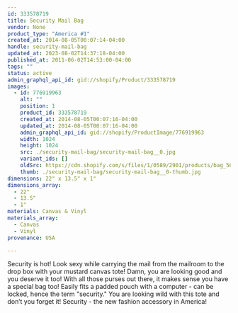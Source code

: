 ```yaml
---
id: 333578719
title: Security Mail Bag
vendor: None
product_type: "America #1"
created_at: 2014-08-05T00:07:14-04:00
handle: security-mail-bag
updated_at: 2023-08-02T14:37:18-04:00
published_at: 2011-06-02T14:53:00-04:00
tags: ""
status: active
admin_graphql_api_id: gid://shopify/Product/333578719
images:
  - id: 776919963
    alt: ""
    position: 1
    product_id: 333578719
    created_at: 2014-08-05T00:07:16-04:00
    updated_at: 2014-08-05T00:07:16-04:00
    admin_graphql_api_id: gid://shopify/ProductImage/776919963
    width: 1024
    height: 1024
    src: ./security-mail-bag/security-mail-bag__0.jpg
    variant_ids: []
    oldSrc: https://cdn.shopify.com/s/files/1/0589/2901/products/bag_5697.jpeg?v=1407211636
    thumb: ./security-mail-bag/security-mail-bag__0-thumb.jpg
dimensions: 22" x 13.5" x 1"
dimensions_array:
  - 22"
  - 13.5"
  - 1"
materials: Canvas & Vinyl
materials_array:
  - Canvas
  - Vinyl
provenance: USA

---
```


Security is hot! Look sexy while carrying the mail from the mailroom to the drop box with your mustard canvas tote! Damn, you are looking good and you deserve it too! With all those purses out there, it makes sense you have a special bag too! Easily fits a padded pouch with a computer \- can be locked, hence the term "security." You are looking wild with this tote and don’t you forget it! Security \- the new fashion accessory in America!